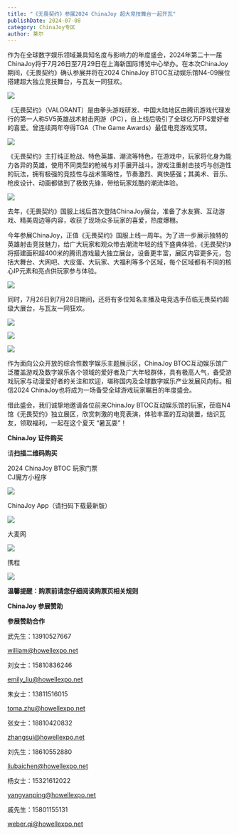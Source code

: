 ```yaml
---
title: "《无畏契约》参展2024 ChinaJoy 超大竞技舞台一起开瓦"
publishDate: 2024-07-08
category: ChinaJoy专区
author: 莱尔
---
```


作为在全球数字娱乐领域兼具知名度与影响力的年度盛会，2024年第二十一届ChinaJoy将于7月26日至7月29日在上海新国际博览中心举办。在本次ChinaJoy期间，《无畏契约》确认参展并将在2024 ChinaJoy BTOC互动娱乐馆N4-09展位搭建超大独立竞技舞台，与瓦友一同狂欢。

![](https://ec-net-1251389766.cos.ap-shanghai.myqcloud.com/wp-content/uploads/2024/07/20240708193725125.png)

《无畏契约》（VALORANT）是由拳头游戏研发、中国大陆地区由腾讯游戏代理发行的第一人称5V5英雄战术射击网游（PC），自上线后吸引了全球亿万FPS爱好者的喜爱。曾连续两年夺得TGA（The Game Awards）最佳电竞游戏奖项。

![](https://ec-net-1251389766.cos.ap-shanghai.myqcloud.com/wp-content/uploads/2024/07/20240708193729959.png)

《无畏契约》主打纯正枪战、特色英雄、潮流等特色，在游戏中，玩家将化身为能力各异的英雄，使用不同类型的枪械与对手展开战斗。游戏注重射击技巧与创造性的玩法，拥有极强的竞技性与战术策略性，节奏激烈、爽快感强；其美术、音乐、枪皮设计、动画都做到了极致先锋，带给玩家炫酷的潮流体验。

![](https://ec-net-1251389766.cos.ap-shanghai.myqcloud.com/wp-content/uploads/2024/07/20240708193732582.png)

去年，《无畏契约》国服上线后首次登陆ChinaJoy展台，准备了水友赛、互动游戏、精美周边等内容，收获了现场众多玩家的喜爱，热度爆棚。

今年参展ChinaJoy，正值《无畏契约》国服上线一周年。为了进一步展示独特的英雄射击竞技魅力，给广大玩家和观众带去潮流年轻的线下盛典体验，《无畏契约》将搭建面积超400米的腾讯游戏最大独立展台，设备更丰富，展区内容更多元，包括大舞台、大网吧、大皮蛋、大玩家、大福利等多个区域，每个区域都有不同的核心IP元素和亮点供玩家参与体验。

![](https://ec-net-1251389766.cos.ap-shanghai.myqcloud.com/wp-content/uploads/2024/07/20240708193737109.png)

同时，7月26日到7月28日期间，还将有多位知名主播及电竞选手莅临无畏契约超级大展台，与瓦友一同狂欢。

![](https://ec-net-1251389766.cos.ap-shanghai.myqcloud.com/wp-content/uploads/2024/07/20240708193741235.png)

![](https://ec-net-1251389766.cos.ap-shanghai.myqcloud.com/wp-content/uploads/2024/07/20240708193744440.png)

![](https://ec-net-1251389766.cos.ap-shanghai.myqcloud.com/wp-content/uploads/2024/07/20240708193746122.png)

作为面向公众开放的综合性数字娱乐主题展示区，ChinaJoy BTOC互动娱乐馆广泛覆盖游戏及数字娱乐各个领域的爱好者及广大年轻群体，具有极高人气，备受游戏玩家与动漫爱好者的关注和欢迎，堪称国内及全球数字娱乐产业发展风向标。相信2024 ChinaJoy也将成为一场备受全球游戏玩家瞩目的年度盛会。

借此盛会，我们诚挚地邀请各位前来ChinaJoy BTOC互动娱乐馆的玩家，莅临N4馆《无畏契约》独立展区，欣赏刺激的电竞表演，体验丰富的互动装置，结识瓦友，领取福利，一起在这个夏天 “暑瓦耍”！

**ChinaJoy** **证件购买**

  
请**扫描二维码购买**

2024 ChinaJoy BTOC 玩家门票  
CJ魔方小程序  

![](https://ec-net-1251389766.cos.ap-shanghai.myqcloud.com/wp-content/uploads/2024/07/20240708193753173.png)

  
ChinaJoy App（请扫码下载最新版）

![](https://ec-net-1251389766.cos.ap-shanghai.myqcloud.com/wp-content/uploads/2024/07/20240708193755797.png)

大麦网

![](https://ec-net-1251389766.cos.ap-shanghai.myqcloud.com/wp-content/uploads/2024/07/20240708193758263.png)

携程

![](https://ec-net-1251389766.cos.ap-shanghai.myqcloud.com/wp-content/uploads/2024/07/20240708193800747.png)

**温馨提醒：购票前请您仔细阅读购票页相关规则**

**ChinaJoy** **参展赞助**

**参展赞助合作**

武先生：13910527667

[william@howellexpo.net](mailto:william@howellexpo.net)

刘女士：15810836246

[emily\_liu@howellexpo.net](mailto:emily_liu@howellexpo.net)

朱女士：13811516015

[toma.zhu@howellexpo.net](mailto:toma.zhu@howellexpo.net)

张女士：18810420832

[zhangsui@howellexpo.net](mailto:zhangsui@howellexpo.net)

刘先生：18610552880

[liubaichen@howellexpo.net](mailto:liubaichen@howellexpo.net)

杨女士：15321612022

[yangyanping@howellexpo.net](mailto:yangyanping@howellexpo.net)

戚先生：15801155131

weber.qi@howellexpo.net
